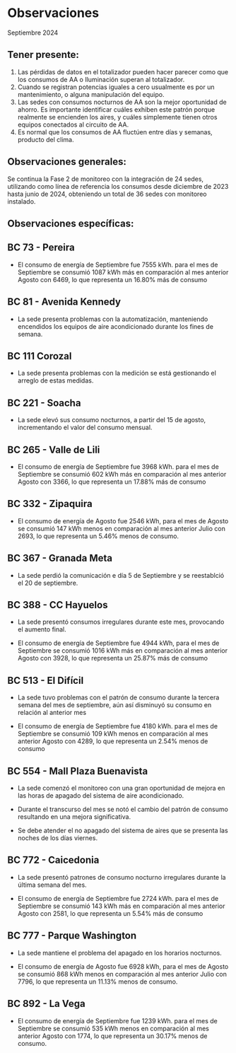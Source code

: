 # Observaciones

<div align="right">

</div>

Septiembre 2024
## Tener presente:

1. Las pérdidas de datos en el totalizador pueden hacer parecer como que los consumos de AA o Iluminación superan al totalizador.
2. Cuando se registran potencias iguales a cero usualmente es por un mantenimiento, o alguna manipulación del equipo.
3. Las sedes con consumos nocturnos de AA son la mejor oportunidad de ahorro. Es importante identificar cuáles exhiben este patrón porque realmente se encienden los aires, y cuáles simplemente tienen otros equipos conectados al circuito de AA.
4. Es normal que los consumos de AA fluctúen entre días y semanas, producto del clima.


## Observaciones generales:

Se continua la Fase 2 de monitoreo con la integración de 24 sedes, utilizando como línea de referencia los consumos desde diciembre de 2023 hasta junio de 2024, obteniendo un total de 36 sedes con monitoreo instalado.

## Observaciones específicas:

## BC 73 - Pereira 

- El consumo de energía de Septiembre fue 7555 kWh. para el mes de Septiembre se consumió 1087 kWh más en comparación al mes anterior Agosto con 6469, lo que representa un 16.80% más de consumo

<!-- ## BC 79 - La Quinta Ibague-->

## BC 81 - Avenida Kennedy 

- La sede presenta problemas con la automatización, manteniendo encendidos los equipos de aire acondicionado durante los fines de semana.

<!--- Durante la última semana del mes, la sede presentó consumos nocturnos elevados.--->

## BC 111 Corozal

- La sede presenta problemas con la medición se está gestionando el arreglo de estas medidas.

<!--## BC 115 - Circunvalar Pereira

- El consumo de energía de Julio fue 6027 kWh. para el mes de Julio se consumió 595 kWh más en comparación al mes anterior Junio con 5432, lo que representa un 10.95% más de consumo.-->

## BC 221 - Soacha

- La sede elevó sus consumo nocturnos, a partir del 15 de agosto, incrementando el valor del consumo mensual.

## BC 265 - Valle de Lili

- El consumo de energía de Septiembre fue 3968 kWh. para el mes de Septiembre se consumió 602 kWh más en comparación al mes anterior Agosto con 3366, lo que representa un 17.88% más de consumo

## BC 332 - Zipaquira

- El consumo de energía de Agosto fue 2546 kWh, para el mes de Agosto se consumió 147 kWh menos en comparación al mes anterior Julio con 2693, lo que representa un 5.46% menos de consumo.

## BC 367 - Granada Meta

- La sede perdió la comunicación e día 5 de Septiembre y se reestablció el 20 de septiembre.

<!--## BC 384 - Anapoima 

- El consumo de energía de Julio fue 2829 kWh para el mes de Julio se consumió 350 kWh más en comparación al mes anterior Junio con 2479, lo que representa un 14.12% más de consumo -->

## BC 388 - CC Hayuelos

- La sede presentó consumos irregulares durante este mes, provocando el aumento final.

- El consumo de energía de Septiembre fue 4944 kWh, para el mes de Septiembre se consumió 1016 kWh más en comparación al mes anterior Agosto con 3928, lo que representa un 25.87% más de consumo

<!--## BC 461 - La carolina Unicentro

- La sede presenta problemas con la medición de la frontera.  -->

<!-- ## BC 478 - Mix Vía 40

- El patrón de consumo nocturno fue irregular durante todo el mes, revisar que está sucediendo con la automatización.-->


<!-- ## BC 479 - Pamplona -->



## BC 513 - El Difícil 

- La sede tuvo problemas con el patrón de consumo durante la tercera semana del mes de septiembre, aún así disminuyó su consumo en relación al anterior mes 

- El consumo de energía de Septiembre fue 4180 kWh. para el mes de Septiembre se consumió 109 kWh menos en comparación al mes anterior Agosto con 4289, lo que representa un 2.54% menos de consumo

<!--## BC 516 - Santa Marta

- El consumo de energía de Mayo fue 11940 kWh, para el mes de Mayo se consumió 1672 kWh menos en comparación al mes anterior Abril con 13612, lo que representa un 12.28% menos de consumo._-->

<!--## BC 517 - El Rodadero

- La sede durante dos lunes seguidos presento consumos nocturnos elevados.-->

## BC 554 - Mall Plaza Buenavista

- La sede comenzó el monitoreo con una gran oportunidad de mejora en las horas de apagado del sistema de aire acondicionado.

- Durante el transcurso del mes se notó el cambio del patrón de consumo resultando en una mejora significativa.

- Se debe atender el no apagado del sistema de aires que se presenta las noches de los días viernes.


<!-- ## BC 583 - Riosucio -->

<!-- ## BC 619 - Plaza del Bosque Ibague -->

<!--## BC 681 - Cerete

- El consumo de energía de Julio fue 6231 kWh. para el mes de Julio se consumió 937 kWh más en comparación al mes anterior Junio con 5294, lo que representa un 17.70% más de consumo. -->

<!--## BC 687 - Planeta Rica

- El consumo de energía de Julio fue 4586 kWh. para el mes de Julio se consumió 1210 kWh más en comparación al mes anterior Junio con 3376, lo que representa un 35.84% más de consumo.-->

<!--## BC 689 - Metropolis



## BC 733 - La Unión Valle

- La sede presentó patrones de consumo irregulares las dos primeras semanas del mes.-->

## BC 772 - Caicedonia 

- La sede presentó patrones de consumo nocturno irregulares durante la última semana del mes.

- El consumo de energía de Septiembre fue 2724 kWh. para el mes de Septiembre se consumió 143 kWh más en comparación al mes anterior Agosto con 2581, lo que representa un 5.54% más de consumo

<!--## BC 775 - Bulevar 54

- Durante la segunda semana del mes, la sede presentó un patrón de consumo atípico. -->

## BC 777 - Parque Washington

- La sede mantiene el problema del apagado en los horarios nocturnos.

- El consumo de energía de Agosto fue 6928 kWh, para el mes de Agosto se consumió 868 kWh menos en comparación al mes anterior Julio con 7796, lo que representa un 11.13% menos de consumo.

<!-- ## BC 781 - Prado Plaza

- La sede aumentó su consumo con respecto a la línea base

- El consumo de energía de Mayo fue 5398 kWh, para el mes de Mayo se consumió 318 kWh más en comparación al mes anterior Abril con 5080, lo que representa un 6.26% más de consumo. -->


<!-- ## BC 802 - Puerto Lopez

- El consumo de energía de Junio fue 3810 kWh, para el mes de Junio se consumió 540 kWh menos en comparación al mes anterior Mayo con 4350, lo que representa un 12.41% menos de consumo. -->

## BC 892 - La Vega

- El consumo de energía de Septiembre fue 1239 kWh. para el mes de Septiembre se consumió 535 kWh menos en comparación al mes anterior Agosto con 1774, lo que representa un 30.17% menos de consumo.